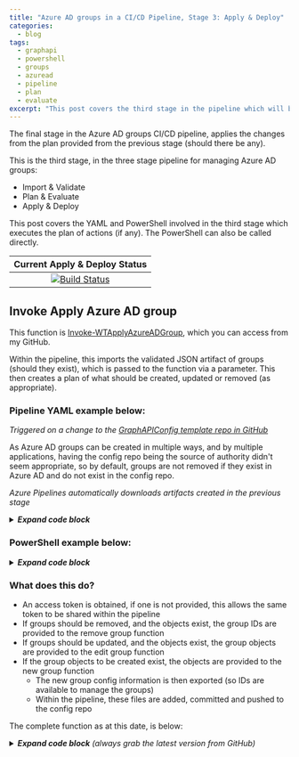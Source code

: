 ```yaml
---
title: "Azure AD groups in a CI/CD Pipeline, Stage 3: Apply & Deploy"
categories:
  - blog
tags:
  - graphapi
  - powershell
  - groups
  - azuread
  - pipeline
  - plan
  - evaluate
excerpt: "This post covers the third stage in the pipeline which will be used to automate creating, updating and removing Azure AD groups..."
---
```

The final stage in the Azure AD groups CI/CD pipeline, applies the changes from the plan provided from the previous stage (should there be any).

This is the third stage, in the three stage pipeline for managing Azure AD groups:
- Import & Validate
- Plan & Evaluate
- Apply & Deploy

This post covers the YAML and PowerShell involved in the third stage which executes the plan of actions (if any). The PowerShell can also be called directly.

|   Current Apply & Deploy Status   |
|:---------------------------------:|
|[![Build Status](https://dev.azure.com/wesleytrust/GraphAPI/_apis/build/status/Azure%20AD/Groups/SVC-AD%3BENV-P%3B%20Groups?branchName=main&stageName=Apply&jobName=Deploy)](https://dev.azure.com/wesleytrust/GraphAPI/_build/latest?definitionId=9&branchName=main)|

## Invoke Apply Azure AD group
This function is [Invoke-WTApplyAzureADGroup][function-apply], which you can access from my GitHub.

Within the pipeline, this imports the validated JSON artifact of groups (should they exist), which is passed to the function via a parameter. This then creates a plan of what should be created, updated or removed (as appropriate).

### Pipeline YAML example below:
_Triggered on a change to the [GraphAPIConfig template repo in GitHub][github-repo]_

As Azure AD groups can be created in multiple ways, and by multiple applications, having the config repo being the source of authority didn't seem appropriate, so by default, groups are not removed if they exist in Azure AD and do not exist in the config repo. 

_Azure Pipelines automatically downloads artifacts created in the previous stage_

<details>
  <summary><em><strong>Expand code block</strong></em></summary>

```yaml
- stage: Apply
  pool:
    vmImage: 'windows-latest'
  dependsOn: Plan
  condition: and(succeeded(), eq(dependencies.Plan.outputs['Evaluate.InvokeWTPlanAzureADGroup.ShouldRun'], 'true'))
  jobs:
  - deployment: Deploy
    continueOnError: false
    environment: $(Environment)
    strategy:
     runOnce:
       deploy:
        steps:
          - checkout: self
          - task: CmdLine@2
            name: CloneGraphAPI
            displayName: Clone Graph API repo
            inputs:
              script: 'git clone --branch $(Branch) --single-branch https://github.com/wesley-trust/GraphAPI.git'
              workingDirectory: '$(System.ArtifactsDirectory)'
          - task: CmdLine@2
            name: CloneToolKit
            displayName: Clone Toolkit repo
            inputs:
              script: 'git clone --branch $(Branch) --single-branch https://github.com/wesley-trust/ToolKit.git'
              workingDirectory: '$(System.ArtifactsDirectory)'
          - task: PowerShell@2
            name: InvokeWTApplyAzureADGroup
            displayName: Invoke-WTApplyAzureADGroup
            inputs:
              targetType: 'inline'
              script: |

                # Import and convert Groups from JSON, should they exist
                $TestPath = Test-Path $(Pipeline.Workspace)\Evaluate\Plan.json -PathType Leaf
                if ($TestPath){
                    $PlanAzureADGroups = Get-Content -Raw -Path $(Pipeline.Workspace)\Evaluate\Plan.json | ConvertFrom-Json -Depth 10
                }
                
                # Dot source and execute function
                . $(System.ArtifactsDirectory)\GraphAPI\Public\AzureAD\Groups\Pipeline\Invoke-WTApplyAzureADGroup.ps1
                      Invoke-WTApplyAzureADGroup `
                        -TenantDomain $(TenantDomain) `
                        -ClientID ${env:CLIENTID} `
                        -ClientSecret ${env:CLIENTSECRET} `
                        -AzureADGroups $PlanAzureADGroups `
                        -UpdateExistingGroups `
                        -Path $(Build.SourcesDirectory)\AzureAD\Groups `
                        -Pipeline
              pwsh: true
              workingDirectory: '$(System.ArtifactsDirectory)'
            env:
              CLIENTID: $(ClientID)
              CLIENTSECRET: $(ClientSecret)
              GITHUBPAT: $(GitHubPAT)
              REPOHOME: $(Build.Repository.LocalPath)
              BRANCH: $(Branch)
              GITHUBCONFIGREPO: $(GitHubConfigRepo)
```

</details>

### PowerShell example below:

<details>
  <summary><em><strong>Expand code block</strong></em></summary>

```powershell
# Clone repo that contains the Graph API and ToolKit functions
git clone --branch main --single-branch https://github.com/wesley-trust/GraphAPI.git
git clone --branch main --single-branch https://github.com/wesley-trust/ToolKit.git

# Dot source function into memory
. .\GraphAPI\Public\AzureAD\Groups\Pipeline\Invoke-WTApplyAzureADGroup.ps1

# Define Variables
$ClientID = "sdg23497-sd82-983s-sdf23-dsf234kafs24"
$ClientSecret = "khsdfhbdfg723498345_sdfkjbdf~-SDFFG1"
$TenantDomain = "wesleytrustsandbox.onmicrosoft.com"
$AccessToken = "HWYLAqz6PipzzdtPwRnSN0Socozs2lZ7nsFky90UlDGTmaZY1foVojTUqFgm1vw0iBslogoP"

# Example groups (mailNickName if missing, is auto-generated upon creation)
$RemoveGroup = [PSCustomObject]@{
    id              = "41fd3497-52hq-983s-sdf23-dsf234kafs24"
    displayName     = "This group will be removed"
    mailEnabled     = $false
    securityEnabled = $true
}
$UpdateGroup = [PSCustomObject]@{
    id              = "52bf4497-f2g7-983s-sdf23-dsf234kafs24"
    displayName     = "This group will be updated"
    mailEnabled     = $false
    securityEnabled = $true
}
$CreateGroup = [PSCustomObject]@{
    displayName     = "This group will be created"
    mailEnabled     = $false
    securityEnabled = $true
}

# Build plan object
$PlanAzureADGroup = [PSCustomObject]@{
    RemoveGroups = $RemoveGroup
    UpdateGroups = $UpdateGroup
    CreateGroups = $CreateGroup
}

# Create hashtable
$Parameters = @{
  ClientID             = $ClientID
  ClientSecret         = $ClientSecret
  TenantDomain         = $TenantDomain
  UpdateExistingGroups = $true
  AzureADGroup         = $PlanAzureADGroup
}

# Apply a plan, splatting the hashtable of parameters
Invoke-WTApplyAzureADGroup @Parameters

# Or pipe specific object definitions to the apply function, with an access token previously obtained
$PlanAzureADGroup | Invoke-WTApplyAzureADGroup -AccessToken $AccessToken

# Or specify each parameter individually, with an access token previously obtained
Invoke-WTApplyAzureADGroup -AzureADGroup $PlanAzureADGroup -AccessToken $AccessToken -UpdateExistingGroups
```

</details>

### What does this do? <!-- omit in toc -->
- An access token is obtained, if one is not provided, this allows the same token to be shared within the pipeline
- If groups should be removed, and the objects exist, the group IDs are provided to the remove group function
- If groups should be updated, and the objects exist, the group objects are provided to the edit group function
- If the group objects to be created exist, the objects are provided to the new group function
  - The new group config information is then exported (so IDs are available to manage the groups)
  - Within the pipeline, these files are added, committed and pushed to the config repo

The complete function as at this date, is below:

<details>
  <summary><em><strong>Expand code block</strong> (always grab the latest version from GitHub)</em></summary>

```powershell
function Invoke-WTApplyAzureADGroup {
    [cmdletbinding()]
    param (
        [parameter(
            Mandatory = $false,
            ValueFromPipeLineByPropertyName = $true,
            HelpMessage = "Client ID for the Azure AD service principal with AzureAD Graph permissions"
        )]
        [string]$ClientID,
        [parameter(
            Mandatory = $false,
            ValueFromPipeLineByPropertyName = $true,
            HelpMessage = "Client secret for the Azure AD service principal with AzureAD Graph permissions"
        )]
        [string]$ClientSecret,
        [parameter(
            Mandatory = $false,
            ValueFromPipeLineByPropertyName = $true,
            HelpMessage = "The initial domain (onmicrosoft.com) of the tenant"
        )]
        [string]$TenantDomain,
        [parameter(
            Mandatory = $false,
            ValueFromPipeLineByPropertyName = $true,
            HelpMessage = "The access token, obtained from executing Get-WTGraphAccessToken"
        )]
        [string]$AccessToken,
        [parameter(
            Mandatory = $false,
            ValueFromPipeLineByPropertyName = $true,
            HelpMessage = "The AzureAD group object"
        )]
        [Alias('AzureADGroup', 'GroupDefinition')]
        [pscustomobject]$AzureADGroups,
        [Parameter(
            Mandatory = $false,
            ValueFromPipeLineByPropertyName = $true,
            HelpMessage = "Specify whether to update existing groups deployed in the tenant, where the IDs match"
        )]
        [switch]
        $UpdateExistingGroups,
        [Parameter(
            Mandatory = $false,
            ValueFromPipeLineByPropertyName = $true,
            HelpMessage = "Specify whether existing groups deployed in the tenant will be removed, if not present in the import"
        )]
        [switch]
        $RemoveExistingGroups,
        [parameter(
            Mandatory = $false,
            ValueFromPipeLineByPropertyName = $true,
            HelpMessage = "Specify whether to exclude features in preview, a production API version will be used instead"
        )]
        [switch]$ExcludePreviewFeatures,
        [parameter(
            Mandatory = $false,
            ValueFromPipeLineByPropertyName = $true,
            HelpMessage = "The file path to the JSON file(s) that will be exported"
        )]
        [string]$FilePath,
        [parameter(
            Mandatory = $false,
            ValueFromPipeLineByPropertyName = $true,
            HelpMessage = "The directory path(s) of which all JSON file(s) will be exported"
        )]
        [string]$Path,
        [parameter(
            Mandatory = $false,
            ValueFromPipeLineByPropertyName = $true,
            HelpMessage = "Specify whether the function is operating within a pipeline"
        )]
        [switch]$Pipeline
    )
    Begin {
        try {
            # Function definitions
            $Functions = @(
                "GraphAPI\Public\Authentication\Get-WTGraphAccessToken.ps1",
                "GraphAPI\Public\AzureAD\Groups\Remove-WTAzureADGroup.ps1",
                "GraphAPI\Public\AzureAD\Groups\New-WTAzureADGroup.ps1",
                "GraphAPI\Public\AzureAD\Groups\Edit-WTAzureADGroup.ps1",
                "GraphAPI\Public\AzureAD\Groups\Export-WTAzureADGroup.ps1"
            )
            
            # Function dot source
            foreach ($Function in $Functions) {
                . $Function
            }
            
        }
        catch {
            Write-Error -Message $_.Exception
            throw $_.exception
        }
    }
    Process {
        try {
            
            # If there is no access token, obtain one
            if (!$AccessToken) {
                $AccessToken = Get-WTGraphAccessToken `
                    -ClientID $ClientID `
                    -ClientSecret $ClientSecret `
                    -TenantDomain $TenantDomain
            }

            if ($AccessToken) {
                
                # Output current action
                Write-Host "Deploying Azure AD Groups"
                                
                # Build Parameters
                $Parameters = @{
                    AccessToken = $AccessToken
                }
                if ($ExcludePreviewFeatures) {
                    $Parameters.Add("ExcludePreviewFeatures", $true)
                }
                
                if ($RemoveExistingGroups) {

                    # If groups require removing, pass the ids to the remove function
                    if ($AzureADGroups.RemoveGroups) {
                        $GroupIDs = $AzureADGroups.RemoveGroups.id
                        Remove-WTAzureADGroup @Parameters -GroupIDs $GroupIDs
                    }
                    else {
                        $WarningMessage = "No groups will be removed, as none exist that are different to the import"
                        Write-Warning $WarningMessage
                    }
                }
                if ($UpdateExistingGroups) {
   
                    # If groups require updating, pass the ids
                    if ($AzureADGroups.UpdateGroups) {
                        Edit-WTAzureADGroup @Parameters -AzureADGroups $AzureADGroups.UpdateGroups
                    }
                    else {
                        $WarningMessage = "No groups will be updated, as none exist that are different to the import"
                        Write-Warning $WarningMessage
                    }
                }

                # If there are new groups to be created, create them, passing through the group state
                if ($AzureADGroups.CreateGroups) {

                    # Create groups
                    $CreatedGroups = New-WTAzureADGroup @Parameters `
                        -AzureADGroups $AzureADGroups.CreateGroups
                        
                    # Update configuration files
                    
                    # Export groups
                    Export-WTAzureADGroup -AzureADGroups $CreatedGroups `
                        -Path $Path `
                        -ExcludeExportCleanup
                    
                    # If executing in a pipeline, stage, commit and push the changes back to the repo
                    if ($Pipeline) {
                        Write-Host "Commit configuration changes post pipeline deployment"
                        Set-Location ${ENV:REPOHOME}
                        git config user.email AzurePipeline@wesleytrust.com
                        git config user.name AzurePipeline
                        git add -A
                        git commit -a -m "Commit configuration changes post deployment [skip ci]"
                        git push https://${ENV:GITHUBPAT}@github.com/wesley-trust/${ENV:GITHUBCONFIGREPO}.git HEAD:${ENV:BRANCH}
                    }
                }
                else {
                    $WarningMessage = "No groups will be created, as none exist that are different to the import"
                    Write-Warning $WarningMessage
                }
            }
            else {
                $ErrorMessage = "No access token specified, obtain an access token object from Get-WTGraphAccessToken"
                Write-Error $ErrorMessage
                throw $ErrorMessage
            }
        }
        catch {
            Write-Error -Message $_.Exception
            throw $_.exception
        }
    }
    End {
        try {
            
        }
        catch {
            Write-Error -Message $_.Exception
            throw $_.exception
        }
    }
}
```

</details>

[function-apply]: https://github.com/wesley-trust/GraphAPI/blob/main/Public/AzureAD/Groups/Pipeline/Invoke-WTApplyAzureADGroup.ps1
[devops-link]: https://dev.azure.com/wesleytrust/GraphAPI
[github-repo]: https://github.com/wesley-trust/GraphAPIConfig
